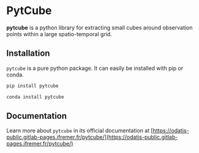 # PytCube

**pytcube** is a python library for extracting small cubes around observation points within a large spatio-temporal grid.

## Installation

`pytcube` is a pure python package. It can easily be installed with pip or conda.

```bash
pip install pytcube
```

```bash
conda install pytcube
```

## Documentation

Learn more about `pytcube` in its official documentation at [https://odatis-public.gitlab-pages.ifremer.fr/pytcube/](https://odatis-public.gitlab-pages.ifremer.fr/pytcube/)
